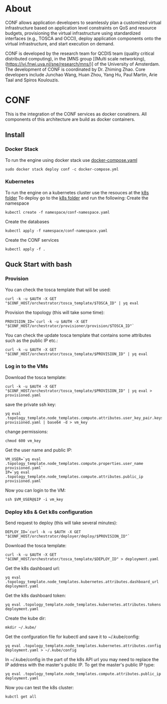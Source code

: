 # About 

CONF  allows application developers to seamlessly plan a customized virtual infrastructure based on application 
level constraints on QoS and resource budgets, provisioning the virtual infrastructure using standardized interfaces 
(e.g., TOSCA and OCCI), deploy application components onto the virtual infrastructure, and start execution on demand.
 
CONF is developed by the research team for QCDIS team (quality critical distributed computing), in the 
[MNS group [(Multi scale networking),(https://ivi.fnwi.uva.nl/sne/research/mns/)]
of the University of Amsterdam. The development of CONF is coordinated by Dr. Zhiming Zhao. Core developers 
include Junchao Wang, Huan Zhou, Yang Hu, Paul Martin, Arie Taal and Spiros Koulouzis.
 


# CONF
This is the integration of the CONF services as docker conatiners. All components of this architecture are build as docker containers. 

## Install 

### Docker Stack

To run the engine using docker stack use [docker-compose.yaml](https://github.com/qcdis-conf/CONF/blob/master/docker-compose/docker-compose.yml)
```
sudo docker stack deploy conf -c docker-compose.yml
```

### Kubernetes 

To run the engine on a kubernetes cluster use the resouces at the [k8s folder]( https://github.com/qcdis-conf/CONF/tree/master/k8s/CONF )
To deploy go to the [k8s folder]( https://github.com/qcdis-conf/CONF/tree/master/k8s/CONF ) and run the following:
Create the namespace 
```
kubectl create -f namespace/conf-namespace.yaml
```

Create the databases
```
kubectl apply -f namespace/conf-namespace.yaml
```

Create the CONF services 
```
kubectl apply -f .
```

## Quck Start with bash

### Provision 
You can check the tosca template that will be used: 
```
curl -k -u $AUTH -X GET "$CONF_HOST/orchestrator/tosca_template/$TOSCA_ID" | yq eval
```

Provision the topology (this will take some time):
```
PROVISION_ID=`curl -k -u $AUTH -X GET "$CONF_HOST/orchestrator/provisioner/provision/$TOSCA_ID"` 
```
You can check the update tosca template that contains some attributes such as the public IP etc.: 
```
curl -k -u $AUTH -X GET "$CONF_HOST/orchestrator/tosca_template/$PROVISION_ID" | yq eval
```

### Log in to the VMs

Download the tosca template:
```
curl -k -u $AUTH -X GET "$CONF_HOST/orchestrator/tosca_template/$PROVISION_ID" | yq eval > provisioned.yaml
```

save the private ssh key:
```
yq eval .topology_template.node_templates.compute.attributes.user_key_pair.keys.private_key provisioned.yaml | base64 -d > vm_key 
```

change permissions:
```
chmod 600 vm_key
```

Get the user name and public IP:
```
VM_USER=`yq eval .topology_template.node_templates.compute.properties.user_name provisioned.yaml`
IP=`yq eval .topology_template.node_templates.compute.attributes.public_ip provisioned.yaml`
```

Now you can login to the VM:
```
ssh $VM_USER@$IP -i vm_key
```

### Deploy k8s & Get k8s configuration

Send request to deploy (this will take several minutes):
```
DEPLOY_ID=`curl -k -u $AUTH -X GET "$CONF_HOST/orchestrator/deployer/deploy/$PROVISION_ID"`
```

Download the  tosca template:
```
curl -k -u $AUTH -X GET "$CONF_HOST/orchestrator/tosca_template/$DEPLOY_ID" > deployment.yaml
```
Get the k8s dashboard url:
```
yq eval .topology_template.node_templates.kubernetes.attributes.dashboard_url  deployment.yaml
```
Get the k8s dashboard token:
```
yq eval .topology_template.node_templates.kubernetes.attributes.tokens  deployment.yaml
```
Create the kube dir:
```
mkdir ~/.kube/
```

Get the confguration file for kubectl and save it to  ~/.kube/config:
```
yq eval .topology_template.node_templates.kubernetes.attributes.config deployment.yaml > ~/.kube/config
```
In  ~/.kube/config in the part of the k8s API url you may need to replace the IP address with the master's public IP. To get the master's public IP type:
```
yq eval .topology_template.node_templates.compute.attributes.public_ip deployment.yaml
```

Now you can test the k8s cluster:
```
kubctl get all 
```





